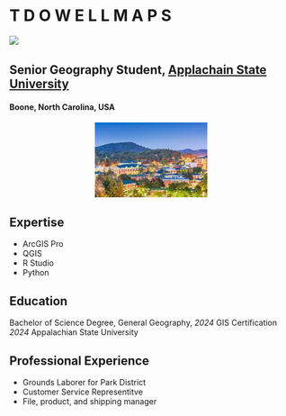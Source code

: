 T D O W E L L M A P S
=========


<img src="https://upload.wikimedia.org/wikipedia/commons/d/dd/Dendrobates_azureus_qtl1.jpg" width = '100'>

## Senior Geography Student, [Applachain State University](https://geo.appstate.edu/)

#### Boone, North Carolina, USA

<center> <img src="boone.jpeg" width = '200'> </center>


Expertise
-----
<ul>
    <li>ArcGIS Pro</li>
    <li>QGIS</li>
    <li>R Studio</li>
    <li>Python</li>
</ul>

Education
-----
Bachelor of Science Degree, General Geography, *2024*
GIS Certification *2024*
Appalachian State University

Professional Experience
-------
 <ul>
    <li>Grounds Laborer for Park District</li>
    <li>Customer Service Representitve</li>
    <li>File, product, and shipping manager </li>
</ul>